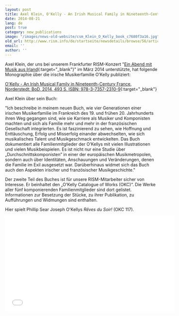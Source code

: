 ```yaml
---
layout: post
title: Axel Klein, O'Kelly - An Irish Musical Family in Nineteenth-Century France
date: 2014-08-21
lang: de
post: true
category: new_publications
image: "/images/news-old-website/csm_Klein_O_Kelly_book_c7680f3a16.jpg"
old_url: http://www.rism.info/de/startseite/newsdetails/browse/56/article/64/axel-klein-okelly-an-irish-musical-family-in-nineteenth-century-france.html
email: ''
author: ''
---
```

Axel Klein, der uns bei unserem Frankfurter RISM-Konzert "[Ein Abend mit Musik aus Irland](/events/2014/02/24/an-evening-of-irish-music.html){:target="_blank"}" im März 2014 unterstützte, hat folgende Monographie über die irische Musikerfamilie O’Kelly publiziert:

[O'Kelly - An Irish Musical Family in Nineteenth-Century France, Norderstedt: BoD, 2014, 493 S. ISBN: 978-3-7357-2310-9](http://axelklein.de/publications/books/){:target="_blank"}


Axel Klein über sein Buch:

"Ich beschreibe in meinem neuen Buch, wie vier Generationen einer irischen Musikerfamilie im Frankreich des 19. und frühen 20. Jahrhunderts ihren Weg gegangen sind, wie sie Karriere als Musiker und Komponisten machten und sich als Familie mehr und mehr in der französischen Gesellschaft integrierten. Es ist faszinierend zu sehen, wie Hoffnung und Enttäuschung, Erfolg und Misserfolg einander abwechselten, wie sich musikalisches Talent und Musikgeschmack entwickelten. Das Buch dokumentiert alle Familienmitglieder der O’Kellys mit vielen Illustrationen und vielen Musikbeispielen. Es ist nicht nur eine Studie über „Durchschnittskomponisten” in einer der europäischen Musikmetropolen, sondern auch über Identitäten, Anschauungen und Veränderungen, denen die Familie im Exil ausgesetzt war. Darüberhinaus widmet sich das Buch auch den Aspekten irischer und französischer Musikgeschichte."


Der zweite Teil des Buches ist für unsere RISM-Mitarbeiter sicher von Interesse. Er beinhaltet den „O'Kelly Catalogue of Works (OKC)“. Die Werke aller fünf komponierenden Familienmitglieder sind dort gelistet. Informationen zur Besetzung der Stücke, zu ihrer Publikation, zu Aufführungen und Widmungen sind enthalten.

Hier spielt Phillip Sear Joseph O'Kellys _Rêves du Soir!_ (OKC 117).

<iframe width="560" height="315" src="//www.youtube.com/embed/u5mkmW2rBPE" frameborder="0" allowfullscreen></iframe>
&nbsp;  
&nbsp;  
&nbsp;
